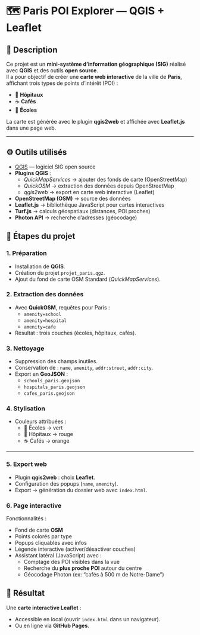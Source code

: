 # 🗺️ Paris POI Explorer — QGIS + Leaflet

## 📖 Description
Ce projet est un **mini-système d’information géographique (SIG)** réalisé avec **QGIS** et des outils **open source**.  
Il a pour objectif de créer une **carte web interactive** de la ville de **Paris**, affichant trois types de points d’intérêt (POI) :  
- 🏥 **Hôpitaux**  
- ☕ **Cafés**  
- 🏫 **Écoles**

La carte est générée avec le plugin **qgis2web** et affichée avec **Leaflet.js** dans une page web.

---

## ⚙️ Outils utilisés
- [QGIS](https://qgis.org) — logiciel SIG open source  
- **Plugins QGIS** :  
  - *QuickMapServices* → ajouter des fonds de carte (OpenStreetMap)  
  - *QuickOSM* → extraction des données depuis OpenStreetMap  
  - *qgis2web* → export en carte web interactive (Leaflet)  
- **OpenStreetMap (OSM)** → source des données  
- **Leaflet.js** → bibliothèque JavaScript pour cartes interactives  
- **Turf.js** → calculs géospatiaux (distances, POI proches)  
- **Photon API** → recherche d’adresses (géocodage)



## 🚀 Étapes du projet

### 1. Préparation
- Installation de **QGIS**.  
- Création du projet `projet_paris.qgz`.  
- Ajout du fond de carte OSM Standard (*QuickMapServices*).  



### 2. Extraction des données
- Avec **QuickOSM**, requêtes pour Paris :  
  - `amenity=school`  
  - `amenity=hospital`  
  - `amenity=cafe`  
- Résultat : trois couches (écoles, hôpitaux, cafés).



### 3. Nettoyage
- Suppression des champs inutiles.  
- Conservation de : `name`, `amenity`, `addr:street`, `addr:city`.  
- Export en **GeoJSON** :  
  - `schools_paris.geojson`  
  - `hospitals_paris.geojson`  
  - `cafes_paris.geojson`



### 4. Stylisation
- Couleurs attribuées :  
  - 🏫 Écoles → vert  
  - 🏥 Hôpitaux → rouge  
  - ☕ Cafés → orange  

---

### 5. Export web
- Plugin **qgis2web** : choix **Leaflet**.  
- Configuration des popups (`name`, `amenity`).  
- Export → génération du dossier web avec `index.html`.



### 6. Page interactive
Fonctionnalités :  
- Fond de carte **OSM**  
- Points colorés par type  
- Popups cliquables avec infos  
- Légende interactive (activer/désactiver couches)  
- Assistant latéral (JavaScript) avec :  
  - Comptage des POI visibles dans la vue  
  - Recherche du **plus proche POI** autour du centre  
  - Géocodage Photon (ex: “cafés à 500 m de Notre-Dame”)  



## 🔎 Résultat
Une **carte interactive Leaflet** :  
- Accessible en local (ouvrir `index.html` dans un navigateur).  
- Ou en ligne via **GitHub Pages**.


